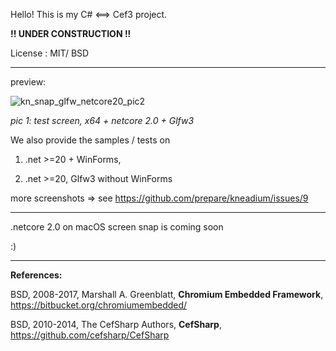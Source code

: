 Hello! 
This is my C# <==> Cef3 project.

**!! UNDER CONSTRUCTION !!**
 

License :  MIT/ BSD

---

preview: 


![kn_snap_glfw_netcore20_pic2](https://user-images.githubusercontent.com/7447159/31279204-6b00f5ba-aad2-11e7-8d8e-d62abf79f659.png)

_pic 1: test screen, x64 + netcore 2.0 + Glfw3_


We also provide the samples / tests on 

  1)  .net >=20 + WinForms, 
  
  2)  .net >=20, Glfw3 without WinForms
  
  more screenshots => see https://github.com/prepare/kneadium/issues/9
  
---
 
.netcore 2.0 on macOS screen snap is coming soon

:)


---

**References:**
	

   BSD, 2008-2017, Marshall A. Greenblatt,  **Chromium Embedded Framework**, https://bitbucket.org/chromiumembedded/

   BSD,	2010-2014, The CefSharp Authors, **CefSharp**, https://github.com/cefsharp/CefSharp

	

